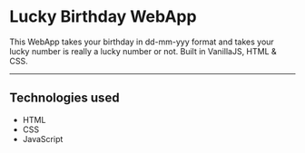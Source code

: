 # Lucky Birthday WebApp
This WebApp takes your birthday in dd-mm-yyy format and takes your lucky number is really a lucky number or not. Built in VanillaJS, HTML & CSS.

---
## Technologies used
- HTML
- CSS
- JavaScript